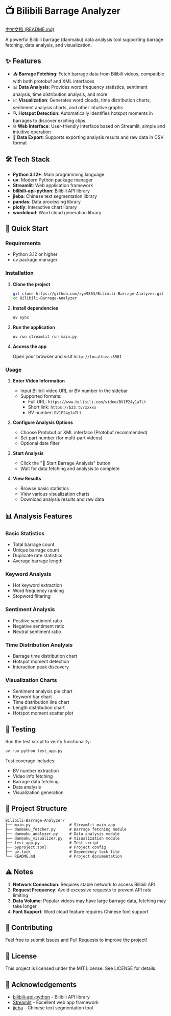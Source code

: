 # 📺 Bilibili Barrage Analyzer

[中文文档 (README.md)](README.md)

A powerful Bilibili barrage (danmaku) data analysis tool supporting barrage fetching, data analysis, and visualization.

## ✨ Features

- 📥 **Barrage Fetching**: Fetch barrage data from Bilibili videos, compatible with both protobuf and XML interfaces
- 📊 **Data Analysis**: Provides word frequency statistics, sentiment analysis, time distribution analysis, and more
- 📈 **Visualization**: Generates word clouds, time distribution charts, sentiment analysis charts, and other intuitive graphs
- 🔍 **Hotspot Detection**: Automatically identifies hotspot moments in barrages to discover exciting clips
- 🌐 **Web Interface**: User-friendly interface based on Streamlit, simple and intuitive operation
- 💾 **Data Export**: Supports exporting analysis results and raw data in CSV format

## 🛠️ Tech Stack

- **Python 3.12+**: Main programming language
- **uv**: Modern Python package manager
- **Streamlit**: Web application framework
- **bilibili-api-python**: Bilibili API library
- **jieba**: Chinese text segmentation library
- **pandas**: Data processing library
- **plotly**: Interactive chart library
- **wordcloud**: Word cloud generation library

## 🚀 Quick Start

### Requirements

- Python 3.12 or higher
- uv package manager

### Installation

1. **Clone the project**
   ```bash
   git clone https://github.com/zym9863/Bilibili-Barrage-Analyzer.git
   cd Bilibili-Barrage-Analyzer
   ```

2. **Install dependencies**
   ```bash
   uv sync
   ```

3. **Run the application**
   ```bash
   uv run streamlit run main.py
   ```

4. **Access the app**

   Open your browser and visit `http://localhost:8501`

### Usage

1. **Enter Video Information**
   - Input Bilibili video URL or BV number in the sidebar
   - Supported formats:
     - Full URL: `https://www.bilibili.com/video/BV1P24y1a7Lt`
     - Short link: `https://b23.tv/xxxxx`
     - BV number: `BV1P24y1a7Lt`

2. **Configure Analysis Options**
   - Choose Protobuf or XML interface (Protobuf recommended)
   - Set part number (for multi-part videos)
   - Optional date filter

3. **Start Analysis**
   - Click the "🚀 Start Barrage Analysis" button
   - Wait for data fetching and analysis to complete

4. **View Results**
   - Browse basic statistics
   - View various visualization charts
   - Download analysis results and raw data

## 📊 Analysis Features

### Basic Statistics
- Total barrage count
- Unique barrage count
- Duplicate rate statistics
- Average barrage length

### Keyword Analysis
- Hot keyword extraction
- Word frequency ranking
- Stopword filtering

### Sentiment Analysis
- Positive sentiment ratio
- Negative sentiment ratio
- Neutral sentiment ratio

### Time Distribution Analysis
- Barrage time distribution chart
- Hotspot moment detection
- Interaction peak discovery

### Visualization Charts
- Sentiment analysis pie chart
- Keyword bar chart
- Time distribution line chart
- Length distribution chart
- Hotspot moment scatter plot

## 🧪 Testing

Run the test script to verify functionality:

```bash
uv run python test_app.py
```

Test coverage includes:
- BV number extraction
- Video info fetching
- Barrage data fetching
- Data analysis
- Visualization generation

## 📁 Project Structure

```
Bilibili-Barrage-Analyzer/
├── main.py                 # Streamlit main app
├── danmaku_fetcher.py      # Barrage fetching module
├── danmaku_analyzer.py     # Data analysis module
├── danmaku_visualizer.py   # Visualization module
├── test_app.py             # Test script
├── pyproject.toml          # Project config
├── uv.lock                 # Dependency lock file
└── README.md               # Project documentation
```

## ⚠️ Notes

1. **Network Connection**: Requires stable network to access Bilibili API
2. **Request Frequency**: Avoid excessive requests to prevent API rate limiting
3. **Data Volume**: Popular videos may have large barrage data, fetching may take longer
4. **Font Support**: Word cloud feature requires Chinese font support

## 🤝 Contributing

Feel free to submit Issues and Pull Requests to improve the project!

## 📄 License

This project is licensed under the MIT License. See LICENSE for details.

## 🙏 Acknowledgements

- [bilibili-api-python](https://github.com/Nemo2011/bilibili-api) - Bilibili API library
- [Streamlit](https://streamlit.io/) - Excellent web app framework
- [jieba](https://github.com/fxsjy/jieba) - Chinese text segmentation tool
